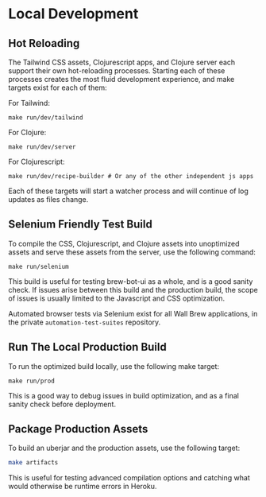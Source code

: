 # Local Development

## Hot Reloading

The Tailwind CSS assets, Clojurescript apps, and Clojure server each support their own hot-reloading processes.
Starting each of these processes creates the most fluid development experience, and make targets exist for each of them:

For Tailwind:

```shell
make run/dev/tailwind
```

For Clojure:

```shell
make run/dev/server
```

For Clojurescript:

```shell
make run/dev/recipe-builder # Or any of the other independent js apps
```

Each of these targets will start a watcher process and will continue of log updates as files change.

## Selenium Friendly Test Build

To compile the CSS, Clojurescript, and Clojure assets into unoptimized assets and serve these assets from the server, use the following command:

```shell
make run/selenium
```

This build is useful for testing brew-bot-ui as a whole, and is a good sanity check.
If issues arise between this build and the production build, the scope of issues is usually limited to the Javascript and CSS optimization.

Automated browser tests via Selenium exist for all Wall Brew applications, in the private `automation-test-suites` repository.

## Run The Local Production Build

To run the optimized build locally, use the following make target:

```shell
make run/prod
```

This is a good way to debug issues in build optimization, and as a final sanity check before deployment.

## Package Production Assets

To build an uberjar and the production assets, use the following target:

```bash
make artifacts
```

This is useful for testing advanced compilation options and catching what would otherwise be runtime errors in Heroku.
